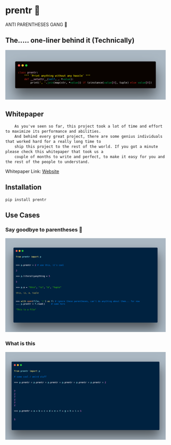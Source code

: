 # prentr :anger:
ANTI PARENTHESES GANG :pinching_hand:

## The..... one-liner behind it (Technically)
![code](/img/code.png)


## Whitepaper
        
        As you've seen so far, this project took a lot of time and effort to maximize its performance and abilities.
        And behind every great project, there are some genius individuals that worked hard for a really long time to
        ship this project to the rest of the world. If you got a minute please check this whitepaper that took us a
        couple of months to write and perfect, to make it easy for you and the rest of the people to understand.  
   Whitepaper Link:  [Website](https://alafeefi.com/assets/prentr-whitepaper.pdf)
   
## Installation 
    
    pip install prentr  

## Use Cases

### Say goodbye to parentheses :nauseated_face:	
![code](/img/example1.png)

### What is this	
![code](/img/example2.png)



